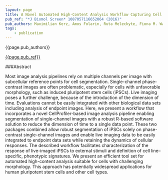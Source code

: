 ```yaml
---
layout: page
title: A Novel Automated High-Content Analysis Workflow Capturing Cell Population Dynamics from Induced Pluripotent Stem Cell Live Imaging Data
pub_ref: "*J Biomol Screen* 1087057116652064 (2016)"
pub_authors: Maximilian Kerz, Amos Folarin, Ruta Meleckyte, Fiona M. Watt, Richard J. Dobson, Davide Danovi
tags:
    - publication
---
```


{{page.pub_authors}}

[{{page.pub_ref}}](http://jbx.sagepub.com/content/early/2016/06/01/1087057116652064)

###Abstract

Most image analysis pipelines rely on multiple channels per image with
subcellular reference points for cell segmentation. Single-channel
phase-contrast images are often problematic, especially for cells with
unfavorable morphology, such as induced pluripotent stem cells (iPSCs). Live
imaging poses a further challenge, because of the introduction of the dimension
of time. Evaluations cannot be easily integrated with other biological data
sets including analysis of endpoint images. Here, we present a workflow that
incorporates a novel CellProfiler-based image analysis pipeline enabling
segmentation of single-channel images with a robust R-based software solution
to reduce the dimension of time to a single data point. These two packages
combined allow robust segmentation of iPSCs solely on phase-contrast
single-channel images and enable live imaging data to be easily integrated to
endpoint data sets while retaining the dynamics of cellular responses. The
described workflow facilitates characterization of the response of live-imaged
iPSCs to external stimuli and definition of cell line–specific, phenotypic
signatures. We present an efficient tool set for automated high-content
analysis suitable for cells with challenging morphology. This approach has
potentially widespread applications for human pluripotent stem cells and other
cell types. 
